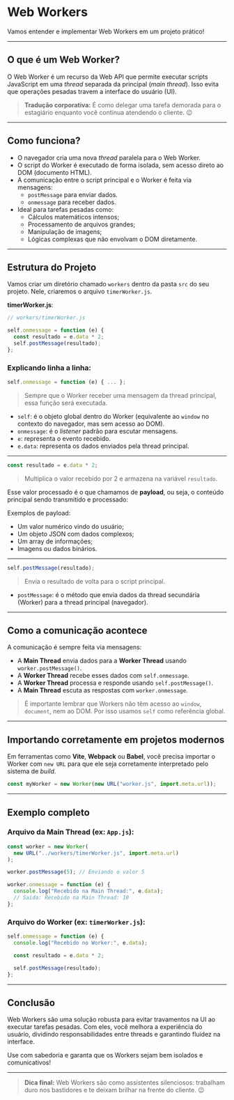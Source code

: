 # Web Workers

Vamos entender e implementar Web Workers em um projeto prático!

---

## O que é um Web Worker?

O Web Worker é um recurso da Web API que permite executar scripts JavaScript em uma _thread_ separada da principal (_main thread_). Isso evita que operações pesadas travem a interface do usuário (UI).

> **Tradução corporativa:** É como delegar uma tarefa demorada para o estagiário enquanto você continua atendendo o cliente. 😉

---

## Como funciona?

- O navegador cria uma nova _thread_ paralela para o Web Worker.
- O script do Worker é executado de forma isolada, sem acesso direto ao DOM (documento HTML).
- A comunicação entre o script principal e o Worker é feita via mensagens:
  - `postMessage` para enviar dados.
  - `onmessage` para receber dados.
- Ideal para tarefas pesadas como:
  - Cálculos matemáticos intensos;
  - Processamento de arquivos grandes;
  - Manipulação de imagens;
  - Lógicas complexas que não envolvam o DOM diretamente.

---

## Estrutura do Projeto

Vamos criar um diretório chamado `workers` dentro da pasta `src` do seu projeto. Nele, criaremos o arquivo `timerWorker.js`.

**timerWorker.js**:

```js
// workers/timerWorker.js

self.onmessage = function (e) {
  const resultado = e.data * 2;
  self.postMessage(resultado);
};
```

### Explicando linha a linha:

```js
self.onmessage = function (e) { ... };
```

> Sempre que o Worker receber uma mensagem da thread principal, essa função será executada.

- `self`: é o objeto global dentro do Worker (equivalente ao `window` no contexto do navegador, mas sem acesso ao DOM).
- `onmessage`: é o _listener_ padrão para escutar mensagens.
- `e`: representa o evento recebido.
- `e.data`: representa os dados enviados pela thread principal.

---

```js
const resultado = e.data * 2;
```

> Multiplica o valor recebido por 2 e armazena na variável `resultado`.

Esse valor processado é o que chamamos de **payload**, ou seja, o conteúdo principal sendo transmitido e processado:

Exemplos de payload:

- Um valor numérico vindo do usuário;
- Um objeto JSON com dados complexos;
- Um array de informações;
- Imagens ou dados binários.

---

```js
self.postMessage(resultado);
```

> Envia o resultado de volta para o script principal.

- `postMessage`: é o método que envia dados da thread secundária (Worker) para a thread principal (navegador).

---

## Como a comunicação acontece

A comunicação é sempre feita via mensagens:

- A **Main Thread** envia dados para a **Worker Thread** usando `worker.postMessage()`.
- A **Worker Thread** recebe esses dados com `self.onmessage`.
- A **Worker Thread** processa e responde usando `self.postMessage()`.
- A **Main Thread** escuta as respostas com `worker.onmessage`.

> É importante lembrar que Workers não têm acesso ao `window`, `document`, nem ao DOM. Por isso usamos `self` como referência global.

---

## Importando corretamente em projetos modernos

Em ferramentas como **Vite**, **Webpack** ou **Babel**, você precisa importar o Worker com `new URL` para que ele seja corretamente interpretado pelo sistema de _build_.

```js
const myWorker = new Worker(new URL("worker.js", import.meta.url));
```

---

## Exemplo completo

### Arquivo da Main Thread (ex: `App.js`):

```js
const worker = new Worker(
  new URL("../workers/timerWorker.js", import.meta.url)
);

worker.postMessage(5); // Enviando o valor 5

worker.onmessage = function (e) {
  console.log("Recebido na Main Thread:", e.data);
  // Saída: Recebido na Main Thread: 10
};
```

### Arquivo do Worker (ex: `timerWorker.js`):

```js
self.onmessage = function (e) {
  console.log("Recebido no Worker:", e.data);

  const resultado = e.data * 2;

  self.postMessage(resultado);
};
```

---

## Conclusão

Web Workers são uma solução robusta para evitar travamentos na UI ao executar tarefas pesadas. Com eles, você melhora a experiência do usuário, dividindo responsabilidades entre threads e garantindo fluidez na interface.

Use com sabedoria e garanta que os Workers sejam bem isolados e comunicativos!

---

> **Dica final:**
> Web Workers são como assistentes silenciosos: trabalham duro nos bastidores e te deixam brilhar na frente do cliente. 😉
